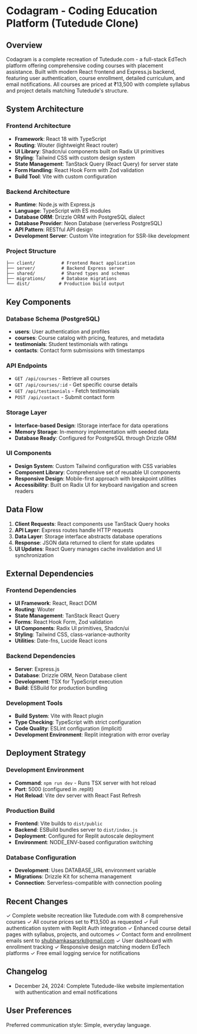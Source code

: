 # Codagram - Coding Education Platform (Tutedude Clone)

## Overview

Codagram is a complete recreation of Tutedude.com - a full-stack EdTech platform offering comprehensive coding courses with placement assistance. Built with modern React frontend and Express.js backend, featuring user authentication, course enrollment, detailed curriculum, and email notifications. All courses are priced at ₹13,500 with complete syllabus and project details matching Tutedude's structure.

## System Architecture

### Frontend Architecture
- **Framework**: React 18 with TypeScript
- **Routing**: Wouter (lightweight React router)
- **UI Library**: Shadcn/ui components built on Radix UI primitives
- **Styling**: Tailwind CSS with custom design system
- **State Management**: TanStack Query (React Query) for server state
- **Form Handling**: React Hook Form with Zod validation
- **Build Tool**: Vite with custom configuration

### Backend Architecture
- **Runtime**: Node.js with Express.js
- **Language**: TypeScript with ES modules
- **Database ORM**: Drizzle ORM with PostgreSQL dialect
- **Database Provider**: Neon Database (serverless PostgreSQL)
- **API Pattern**: RESTful API design
- **Development Server**: Custom Vite integration for SSR-like development

### Project Structure
```
├── client/          # Frontend React application
├── server/          # Backend Express server
├── shared/          # Shared types and schemas
├── migrations/      # Database migrations
└── dist/           # Production build output
```

## Key Components

### Database Schema (PostgreSQL)
- **users**: User authentication and profiles
- **courses**: Course catalog with pricing, features, and metadata
- **testimonials**: Student testimonials with ratings
- **contacts**: Contact form submissions with timestamps

### API Endpoints
- `GET /api/courses` - Retrieve all courses
- `GET /api/courses/:id` - Get specific course details
- `GET /api/testimonials` - Fetch testimonials
- `POST /api/contact` - Submit contact form

### Storage Layer
- **Interface-based Design**: IStorage interface for data operations
- **Memory Storage**: In-memory implementation with seeded data
- **Database Ready**: Configured for PostgreSQL through Drizzle ORM

### UI Components
- **Design System**: Custom Tailwind configuration with CSS variables
- **Component Library**: Comprehensive set of reusable UI components
- **Responsive Design**: Mobile-first approach with breakpoint utilities
- **Accessibility**: Built on Radix UI for keyboard navigation and screen readers

## Data Flow

1. **Client Requests**: React components use TanStack Query hooks
2. **API Layer**: Express routes handle HTTP requests
3. **Data Layer**: Storage interface abstracts database operations
4. **Response**: JSON data returned to client for state updates
5. **UI Updates**: React Query manages cache invalidation and UI synchronization

## External Dependencies

### Frontend Dependencies
- **UI Framework**: React, React DOM
- **Routing**: Wouter
- **State Management**: TanStack React Query
- **Forms**: React Hook Form, Zod validation
- **UI Components**: Radix UI primitives, Shadcn/ui
- **Styling**: Tailwind CSS, class-variance-authority
- **Utilities**: Date-fns, Lucide React icons

### Backend Dependencies
- **Server**: Express.js
- **Database**: Drizzle ORM, Neon Database client
- **Development**: TSX for TypeScript execution
- **Build**: ESBuild for production bundling

### Development Tools
- **Build System**: Vite with React plugin
- **Type Checking**: TypeScript with strict configuration
- **Code Quality**: ESLint configuration (implicit)
- **Development Environment**: Replit integration with error overlay

## Deployment Strategy

### Development Environment
- **Command**: `npm run dev` - Runs TSX server with hot reload
- **Port**: 5000 (configured in .replit)
- **Hot Reload**: Vite dev server with React Fast Refresh

### Production Build
- **Frontend**: Vite builds to `dist/public`
- **Backend**: ESBuild bundles server to `dist/index.js`
- **Deployment**: Configured for Replit autoscale deployment
- **Environment**: NODE_ENV-based configuration switching

### Database Configuration
- **Development**: Uses DATABASE_URL environment variable
- **Migrations**: Drizzle Kit for schema management
- **Connection**: Serverless-compatible with connection pooling

## Recent Changes

✓ Complete website recreation like Tutedude.com with 8 comprehensive courses
✓ All course prices set to ₹13,500 as requested
✓ Full authentication system with Replit Auth integration
✓ Enhanced course detail pages with syllabus, projects, and outcomes
✓ Contact form and enrollment emails sent to shubhamkasarsrk@gmail.com
✓ User dashboard with enrollment tracking
✓ Responsive design matching modern EdTech platforms
✓ Free email logging service for notifications

## Changelog

- December 24, 2024: Complete Tutedude-like website implementation with authentication and email notifications

## User Preferences

Preferred communication style: Simple, everyday language.